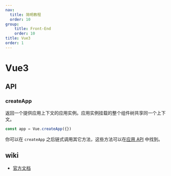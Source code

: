 ```yaml
---
nav:
  title: 简明教程
  order: 10
group:
	title: Front-End
	order: 10
title: Vue3
order: 1
---
```


# Vue3

## API

### createApp

返回一个提供应用上下文的应用实例。应用实例挂载的整个组件树共享同一个上下文。

```js
const app = Vue.createApp({})
```

你可以在 `createApp` 之后链式调用其它方法，这些方法可以在[应用 API](https://vue3js.cn/docs/zh/api/application-api.html) 中找到。

## wiki

- [官方文档](https://vue3js.cn/docs/zh/guide/migration/introduction.html)